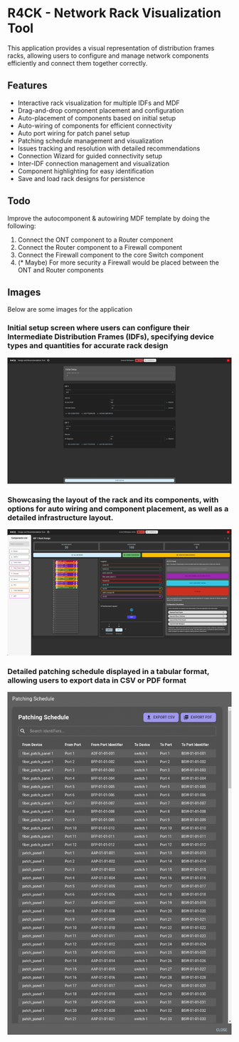 # R4CK - Network Rack Visualization Tool

This application provides a visual representation of distribution frames racks, allowing users to configure and manage network components efficiently and connect them together correctly.

## Features

- Interactive rack visualization for multiple IDFs and MDF
- Drag-and-drop component placement and configuration
- Auto-placement of components based on initial setup
- Auto-wiring of components for efficient connectivity
- Auto port wiring for patch panel setup
- Patching schedule management and visualization
- Issues tracking and resolution with detailed recommendations
- Connection Wizard for guided connectivity setup
- Inter-IDF connection management and visualization
- Component highlighting for easy identification
- Save and load rack designs for persistence

## Todo
Improve the autocomponent & autowiring MDF template by doing the following:<br>
1) Connect the ONT component to a Router component
2) Connect the Router component to a Firewall component
3) Connect the Firewall component to the core Switch component
4) (* Maybe) For more security a Firewall would be placed between the ONT and Router components

## Images

Below are some images for the application

### Initial setup screen where users can configure their Intermediate Distribution Frames (IDFs), specifying device types and quantities for accurate rack design
![Initial Setup Form](images/initial_setup.png)

### Showcasing the layout of the rack and its components, with options for auto wiring and component placement, as well as a detailed infrastructure layout.
![Rack Visualization](images/home.png)

### Detailed patching schedule displayed in a tabular format, allowing users to export data in CSV or PDF format
![Patching Schedule](images/patch_schedule.png)